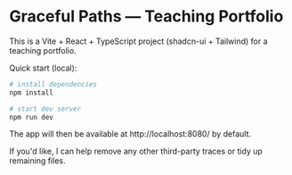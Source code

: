 # Graceful Paths — Teaching Portfolio

This is a Vite + React + TypeScript project (shadcn-ui + Tailwind) for a teaching portfolio.

Quick start (local):

```powershell
# install dependencies
npm install

# start dev server
npm run dev
```

The app will then be available at http://localhost:8080/ by default.

If you'd like, I can help remove any other third-party traces or tidy up remaining files.

